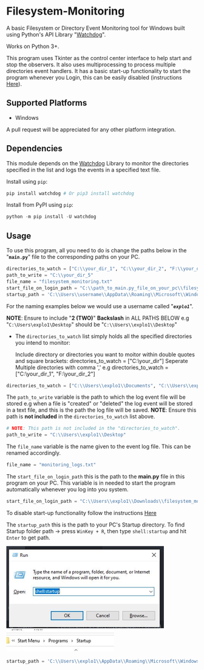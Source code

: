 # Filesystem-Monitoring
A basic Filesystem or Directory Event Monitoring tool for Windows built using Python's API Library "[Watchdog](https://github.com/gorakhargosh/watchdog)".

Works on Python 3+.

This program uses Tkinter as the control center interface to help start and stop the observers. It also uses multiprocessing to process multiple directories event handlers. It has a basic start-up functionality to start the program whenever you Login, this can be easily disabled (instructions [Here](https://github.com/Chefcury1/Filesystem-Monitoring#disable-startup-functionality)). 


## Supported Platforms
- Windows

A pull request will be appreciated for any other platform integration.

## Dependencies

This module depends on the [Watchdog](https://github.com/gorakhargosh/watchdog) Library to monitor the directories specified in the list and logs the events in a specified text file.
 
Install using `pip`:

```Python
pip install watchdog # Or pip3 install watchdog
```

Install from PyPI using `pip`:

```Python
python -m pip install -U watchdog
```


## Usage

To use this program, all you need to do is change the paths below in the "__`main.py`__" file to the corresponding paths on your PC.

```Python
directories_to_watch = ["C:\\your_dir_1", "C:\\your_dir_2", "F:\\your_dir_3", "F:\\your_dir_4"]
path_to_write = "C:\\your_dir_5"
file_name = "filesystem_monitoring.txt"
start_file_on_login_path = "C:\\path_to_main.py_file_on_your_pc\\filesystem_monitoring\\src\\main.py"
startup_path = 'C:\\Users\\username\\AppData\\Roaming\\Microsoft\\Windows\\Start Menu\\Programs\\Startup'
```

For the naming examples below we would use a username called "**_`explo1`_**".

__NOTE__: Ensure to include "__2 (TWO)__" __Backslash__ in ALL PATHS BELOW e.g "`C:\Users\explo1\Desktop`" should be "`C:\\Users\\explo1\\Desktop`"


- The `directories_to_watch` list simply holds all the specified directories you intend to monitor:

    Include directory or directories you want to moitor within double quotes and square brackets: directories_to_watch = ["C:\\your_dir"]
    Seperate Multiple directories with comma ',' e.g directories_to_watch = ["C:\\your_dir_1", "F:\\your_dir_2"]

```Python
directories_to_watch = ["C:\\Users\\explo1\\Documents", "C:\\Users\\explo1\\Pictures", "F:\\Programming"]
```


The `path_to_write` variable is the path to which the log event file will be stored e.g when a file is "created" or "deleted" the log event will be stored in a text file, and this is the path the log file will be saved. __NOTE__: Ensure this path is **not included** in the `directories_to_watch` list above.

```Python
# NOTE: This path is not included in the "directories_to_watch".
path_to_write = "C:\\Users\\explo1\\Desktop"
```


The `file_name` variable is the name given to the event log file. This can be renamed accordingly.

```Python
file_name = "monitoring_logs.txt"
```


The `start_file_on_login_path` this is the path to the __main.py__ file in this program on your PC. This variable is in needed to start the program automatically whenever you log into you system. 

```Python
start_file_on_login_path = "C:\\Users\\explo1\\Downloads\\filesystem_monitoring\\src\\main.py"
```

To disable start-up functionality follow the instructions [Here](https://github.com/Chefcury1/Filesystem-Monitoring#disable-startup-functionality)


The `startup_path` this is the path to your PC's Startup directory. To find Startup folder path -> press `WinKey + R`, then type `shell:startup` and hit `Enter` to get path.

<img src="assets/img/startup.jpg"> <img src="assets/img/startup_path.jpg">

```Python
startup_path = 'C:\\Users\\explo1\\AppData\\Roaming\\Microsoft\\Windows\\Start Menu\\Programs\\Startup'
```